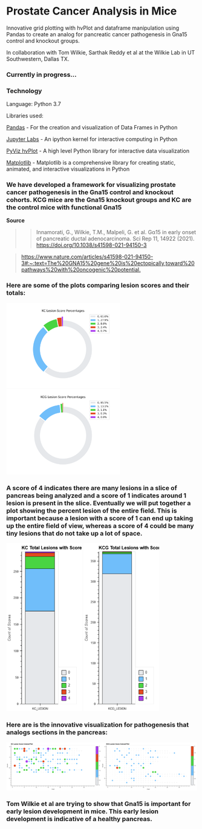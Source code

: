 # Prostate Cancer Analysis in Mice
Innovative grid plotting with hvPlot and dataframe manipulation using Pandas to create an analog for pancreatic cancer pathogenesis in Gna15 control and knockout groups.

In collaboration with Tom Wilkie, Sarthak Reddy et al at the Wilkie Lab in UT Southwestern, Dallas TX.

### Currently in progress...

### Technology

Language: Python 3.7

Libraries used:

[Pandas](https://pandas.pydata.org/pandas-docs/stable/index.html) - For the creation and visualization of Data Frames in Python

[Jupyter Labs](https://jupyter.org/) - An ipython kernel for interactive computing in Python

[PyViz hvPlot](https://hvplot.holoviz.org/index.html) - A high level Python library for interactive data visualization 

[Matplotlib](https://matplotlib.org/) - Matplotlib is a comprehensive library for creating static, animated, and interactive visualizations in Python

### We have developed a framework for visualizing prostate cancer pathogenesis in the Gna15 control and knockout cohorts. KCG mice are the Gna15 knockout groups and KC are the control mice with functional Gna15
**Source**
>> Innamorati, G., Wilkie, T.M., Malpeli, G. et al. Gα15 in early onset of pancreatic ductal adenocarcinoma. Sci Rep 11, 14922 (2021). https://doi.org/10.1038/s41598-021-94150-3

> <https://www.nature.com/articles/s41598-021-94150-3#:~:text=The%20GNA15%20gene%20is%20ectopically,toward%20pathways%20with%20oncogenic%20potential.>


### Here are some of the plots comparing lesion scores and their totals:

<img src="./project_files\P40_complete\re_analyzed_plot_images\KC_Lesion_Pie.png" alt="alt text" width="300"/> <img src="./project_files\P40_complete\re_analyzed_plot_images\KCG_Lesion_Pie.png" alt="alt text" width="300"/> 

### A score of 4 indicates there are many lesions in a slice of pancreas being analyzed and a score of 1 indicates around 1 lesion is present in the slice. Eventually we will put together a plot showing the percent lesion of the entire field. This is important because a lesion with a score of 1 can end up taking up the entire field of view, whereas a score of 4 could be many tiny lesions that do not take up a lot of space. 


<img src="./project_files\P40_complete\re_analyzed_plot_images\lesion_kc_plot.png" alt="alt text" width="200"/> <img src="./project_files\P40_complete\re_analyzed_plot_images\lesion_kcg_score.png" alt="alt text" width="200"/>


### Here are is the innovative visualization for pathogenesis that analogs sections in the pancreas:

<img src='./project_files\P40_complete\plot_images\no_adm_combo.png' alt='alt text' width='1000'>

### Tom Wilkie et al are trying to show that Gna15 is important for early lesion development in mice. This early lesion development is indicative of a healthy pancreas. 
